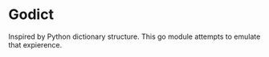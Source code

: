# Godict

Inspired by Python dictionary structure. This go module attempts to emulate that expierence.